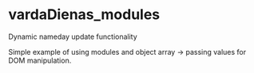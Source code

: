 # vardaDienas_modules

Dynamic nameday update functionality

Simple example of using modules and object array -> passing values for DOM manipulation.
